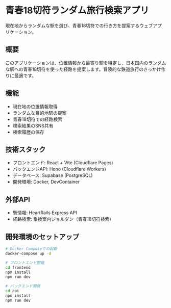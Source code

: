 # 青春18切符ランダム旅行検索アプリ

現在地からランダムな駅を選び、青春18切符での行き方を提案するウェブアプリケーション。

## 概要

このアプリケーションは、位置情報から最寄り駅を特定し、日本国内のランダムな駅への青春18切符を使った経路を提案します。冒険的な鉄道旅行のきっかけ作りに最適です。

## 機能

- 現在地の位置情報取得
- ランダムな目的地駅の提案
- 青春18切符での経路検索
- 検索結果のSNS共有
- 検索履歴の保存

## 技術スタック

- フロントエンド: React + Vite (Cloudflare Pages)
- バックエンドAPI: Hono (Cloudflare Workers)
- データベース: Supabase (PostgreSQL)
- 開発環境: Docker, DevContainer

## 外部API

- 駅情報: HeartRails Express API
- 経路検索: 乗換案内ジョルダン（青春18切符検索）

## 開発環境のセットアップ

```bash
# Docker Composeでの起動
docker-compose up -d

# フロントエンド開発
cd frontend
npm install
npm run dev

# バックエンド開発
cd api
npm install
npm run dev